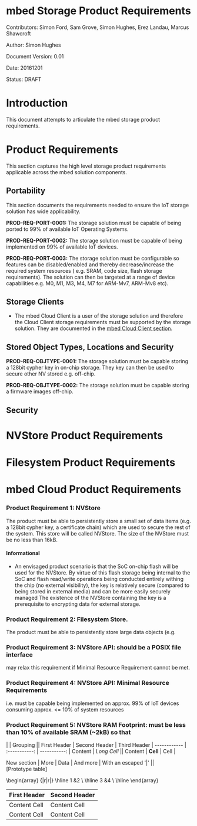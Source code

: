 # mbed Storage Product Requirements

Contributors: Simon Ford, Sam Grove, Simon Hughes, Erez Landau, Marcus Shawcroft

Author: Simon Hughes

Document Version: 0.01

Date: 20161201

Status: DRAFT

# <a name="introduction"></a> Introduction

This document attempts to articulate the mbed storage product requirements.

# Product Requirements

This section captures the high level storage product requirements applicable across the mbed solution components.


## Portability

This section documents the requirements needed to ensure the IoT storage solution has wide applicability.

**PROD-REQ-PORT-0001:** The storage solution must be capable of being ported to 99% of available IoT Operating Systems.

**PROD-REQ-PORT-0002:** The storage solution must be capable of being implemented on 99% of available IoT devices.

**PROD-REQ-PORT-0003:** The storage solution must be configurable so features can be disabled/enabled and thereby decrease/increase the required system resources 
( e.g. SRAM, code size, flash storage requirements). The solution can then be targeted at a range of device capabilities e.g. M0, M1, M3, M4, M7 for ARM-Mv7, ARM-Mv8 etc).


## Storage Clients

- The mbed Cloud Client is a user of the storage solution and therefore the Cloud Client storage requirements must be supported by the storage solution. 
  They are documented in the [mbed Cloud Client section](#mbed-cloud-product-requirements).


## Stored Object Types, Locations and Security

**PROD-REQ-OBJTYPE-0001:** The storage solution must be capable storing a 128bit cypher key in on-chip storage. They key can then be used to secure other NV stored e.g. off-chip.

**PROD-REQ-OBJTYPE-0002:** The storage solution must be capable storing a firmware images off-chip. 


## Security



# NVStore Product Requirements

# Filesystem Product Requirements

# <a name="mbed-cloud-product-requirements"></a> mbed Cloud Product Requirements

### Product Requirement 1: NVStore 

The product must be able to persistently store a small set of data items (e.g. a 128bit cypher key, a certificate chain)
which are used to secure the rest of the system. This store will be called NVStore. The size of the NVStore must be 
no less than 16kB.


#### Informational

- An envisaged product scenario is that the SoC on-chip flash will be used for the NVStore. By virtue of this flash
  storage being internal to the SoC and flash read/write operations being conducted entirely withing the chip (no external visibility), 
  the key is relatively secure (compared to being stored in external media) and can be more easily securely managed 
  The existence of the NVStore containing the key is a prerequisite to encrypting data for external storage.
  

### Product Requirement 2: Filesystem Store.

The product must be able to persistently store large data objects (e.g. 


### Product Requirement 3: NVStore API: should be a POSIX file interface

may relax this requirement if Minimal Resource Requirement cannot be met.


### Product Requirement 4: NVStore API: Minimal Resource Requirements 

i.e. must be capable being implemented on approx. 99% of IoT devices consuming approx. <= 10% of system resources

### Product Requirement 5: NVStore RAM Footprint: must be less than 10% of available SRAM (~2kB) so that  



|             |          Grouping           ||
First Header  | Second Header | Third Header |
 ------------ | :-----------: | -----------: |
Content       |          *Long Cell*        ||
Content       |   **Cell**    |         Cell |

New section   |     More      |         Data |
And more      | With an escaped '\|'         ||  
[Prototype table]


\begin{array} {|r|r|}
\hline
1 &2 \\
\hline
3 &4 \\
\hline
\end{array}


<table>
<thead>
<tr>
  <th>First Header</th>
  <th>Second Header</th>
</tr>
</thead>
<tbody>
<tr>
  <td>Content Cell</td>
  <td>Content Cell</td>
</tr>
<tr>
  <td>Content Cell</td>
  <td>Content Cell</td>
</tr>
</tbody>
</table>

